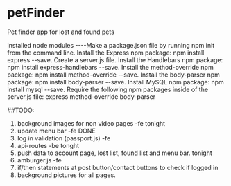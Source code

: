 # petFinder
Pet finder app for lost and found pets

installed node modules
----Make a package.json file by running npm init from the command line.
Install the Express npm package: npm install express --save.
Create a server.js file.
Install the Handlebars npm package: npm install express-handlebars --save.
Install the method-override npm package: npm install method-override --save.
Install the body-parser npm package: npm install body-parser --save.
Install MySQL npm package: npm install mysql --save.
Require the following npm packages inside of the server.js file:
express
method-override
body-parser

##TODO:
1) background images for non video pages -fe tonight
2) update menu bar -fe DONE
3) log in validation (passport.js) -fe
4) api-routes -be tonght
5) push data to account page, lost list, found list and menu bar. tonight
6) amburger.js -fe
7) if/then statements at post button/contact buttons to check if logged in
8) background pictures for all pages.